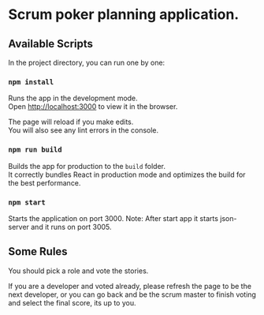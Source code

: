 # Scrum poker planning application.

## Available Scripts

In the project directory, you can run one by one:

### `npm install`

Runs the app in the development mode.<br />
Open [http://localhost:3000](http://localhost:3000) to view it in the browser.

The page will reload if you make edits.<br />
You will also see any lint errors in the console.

### `npm run build`

Builds the app for production to the `build` folder.<br />
It correctly bundles React in production mode and optimizes the build for the best performance.

### `npm start`

Starts the application on port 3000.
Note: After start app it starts json-server and it runs on port 3005.

## Some Rules

You should pick a role and vote the stories.

If you are a developer and voted already, please refresh the page to be the next developer, or you can go back and be the scrum master to finish voting and select the final score, its up to you.
